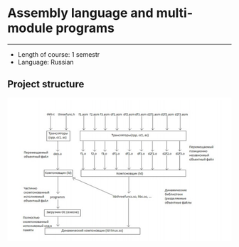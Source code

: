 # Assembly language and multi-module programs
---
* Length of course: 1 semestr
* Language: Russian

## Project structure

![image](https://raw.githubusercontent.com/rw404/study/master/MSU/2_sem/for_README/structure.jpeg "Structure")
